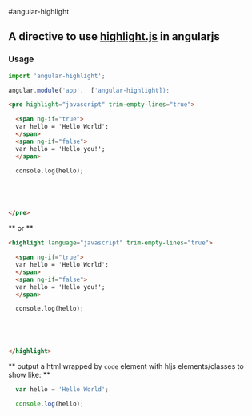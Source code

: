 #angular-highlight

## A directive to use [highlight.js](highlightjs.org) in angularjs

### Usage

```js
import 'angular-highlight';

angular.module('app',  ['angular-highlight]);
```

```html
<pre highlight="javascript" trim-empty-lines="true">

  <span ng-if="true">
  var hello = 'Hello World';
  </span>
  <span ng-if="false">
  var hello = 'Hello you!';
  </span>

  console.log(hello);





</pre>
```
** or **
```html
<highlight language="javascript" trim-empty-lines="true">

  <span ng-if="true">
  var hello = 'Hello World';
  </span>
  <span ng-if="false">
  var hello = 'Hello you!';
  </span>

  console.log(hello);





</highlight>
```

** output a html wrapped by ```code``` element with hljs elements/classes to show like: **

```js
  var hello = 'Hello World';

  console.log(hello);

```

